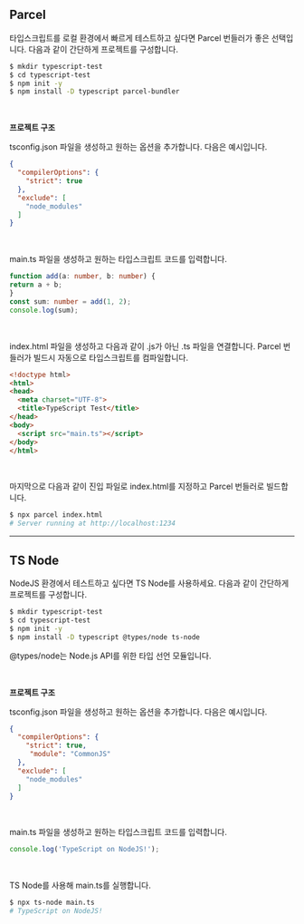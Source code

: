 ## Parcel

타입스크립트를 로컬 환경에서 빠르게 테스트하고 싶다면 Parcel 번들러가 좋은 선택입니다.
다음과 같이 간단하게 프로젝트를 구성합니다.
``` bash
$ mkdir typescript-test
$ cd typescript-test
$ npm init -y
$ npm install -D typescript parcel-bundler
```

<br>

**프로젝트 구조**

tsconfig.json 파일을 생성하고 원하는 옵션을 추가합니다.
다음은 예시입니다.

```json
{
  "compilerOptions": {
    "strict": true
  },
  "exclude": [
    "node_modules"
  ]
}
```

<br>

main.ts 파일을 생성하고 원하는 타입스크립트 코드를 입력합니다.

```ts
function add(a: number, b: number) {
return a + b;
}
const sum: number = add(1, 2);
console.log(sum);
```

<br>

index.html 파일을 생성하고 다음과 같이 .js가 아닌 .ts 파일을 연결합니다.
Parcel 번들러가 빌드시 자동으로 타입스크립트를 컴파일합니다.

```html
<!doctype html>
<html>
<head>
  <meta charset="UTF-8">
  <title>TypeScript Test</title>
</head>
<body>
  <script src="main.ts"></script>
</body>
</html>
```

<br>

마지막으로 다음과 같이 진입 파일로 index.html를 지정하고 Parcel 번들러로 빌드합니다.

```bash
$ npx parcel index.html
# Server running at http://localhost:1234
```

---

## TS Node

NodeJS 환경에서 테스트하고 싶다면 TS Node를 사용하세요.
다음과 같이 간단하게 프로젝트를 구성합니다.

```bash
$ mkdir typescript-test
$ cd typescript-test
$ npm init -y
$ npm install -D typescript @types/node ts-node
```

@types/node는 Node.js API를 위한 타입 선언 모듈입니다.

<br>

**프로젝트 구조**

tsconfig.json 파일을 생성하고 원하는 옵션을 추가합니다.
다음은 예시입니다.

```json
{
  "compilerOptions": {
    "strict": true,
     "module": "CommonJS"
  },
  "exclude": [
    "node_modules"
  ]
}
```

<br>

main.ts 파일을 생성하고 원하는 타입스크립트 코드를 입력합니다.

```ts
console.log('TypeScript on NodeJS!');
```

<br>

TS Node를 사용해 main.ts를 실행합니다.

```bash
$ npx ts-node main.ts
# TypeScript on NodeJS!
```
